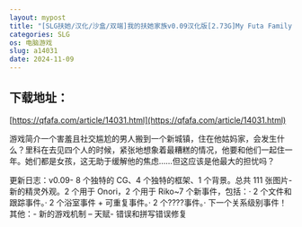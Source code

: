 ```yaml
---
layout: mypost
title: "[SLG扶她/汉化/沙盒/双端]我的扶她家族v0.09汉化版[2.73G]My Futa Family[移动/百度]"
categories: SLG
os: 电脑游戏
slug: a14031
date: 2024-11-09
---
```


## 下载地址：

[https://qfafa.com/article/14031.html](https://qfafa.com/article/14031.html)

游戏简介一个害羞且社交尴尬的男人搬到一个新城镇，住在他姑妈家，会发生什么？里科在去见四个人的时候，紧张地想象着最糟糕的情况，他要和他们一起住一年。她们都是女孩，这无助于缓解他的焦虑……但这应该是他最大的担忧吗？

更新日志：v0.09- 8 个独特的 CG、4 个独特的框架、1 个背景。总共 111 张图片- 新的精灵外观。2 个用于 Onori，2 个用于 Riko~7 个新事件，包括：· 2 个文件和跟踪事件。· 2 个浴室事件 + 可重复事件。· 2 个????事件。· 下一个关系级别事件！其他：- 新的游戏机制 – 天赋- 错误和拼写错误修复